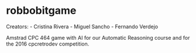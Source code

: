 # robbobitgame

Creators:
	- Cristina Rivera
	- Miguel Sancho
	- Fernando Verdejo

Amstrad CPC 464 game with AI for our Automatic Reasoning course and for the 2016 cpcretrodev competition.
